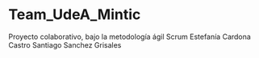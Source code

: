 # Team_UdeA_Mintic
<div aling="center">
Proyecto colaborativo, bajo la metodología ágil Scrum
Estefanía Cardona Castro
Santiago Sanchez Grisales
</div>
